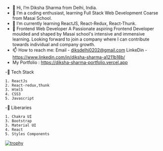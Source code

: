 - 👋 Hi, I’m Diksha Sharma from Delhi, India.
- 👀 I’m a coding enthusiast, learning Full Stack Web Development Coarse from Masai School. 
- 🌱 I’m currently learning ReactJS, React-Redux, React-Thunk.
- 💞️ Frontend Web Developer
     A Passionate aspiring Frontend Developer moulded and shaped by Masai school's intensive and immensive learning. Looking forward to join a company where I can contribute towards individual and company growth.
- 📫 How to reach me: Email     - diksdelhi0202@gmail.com
                      LinkeDin  - https://www.linkedin.com/in/diksha-sharma-a1211b18b/
- My Portfolio : https://diksha-sharma-portfolio.vercel.app 

-🔭 Tech Stack

    1. ReactJs
    2. React-redux,thunk
    3. Html5
    4. CSS3
    5. Javascript
    
-🔭 Liberaries

    1. Chakra UI
    3. Bootstrap
    3. Material UI
    4. React
    5. Styles Components
    
    
[![trophy](https://github-profile-trophy.vercel.app/?username=diksha020202)](https://github.com/ryo-ma/github-profile-trophy)

<!---
diksha020202/diksha020202 is a ✨ special ✨ repository because its `README.md` (this file) appears on your GitHub profile.
You can click the Preview link to take a look at your changes.
--->
